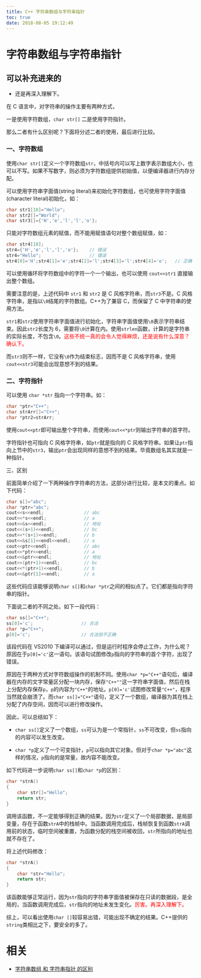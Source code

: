 ```yaml
---
title: C++ 字符串数组与字符串指针
toc: true
date: 2018-08-05 19:12:49
---
```

# 字符串数组与字符串指针


## 可以补充进来的

- 还是再深入理解下。


在 C 语言中，对字符串的操作主要有两种方式，

一是使用字符数组，`char str[]`
二是使用字符指针。

那么二者有什么区别呢？下面将分述二者的使用，最后进行比较。

### 一、字符数组

​使用`char str[]`定义一个字符数组`str`，中括号内可以写上数字表示数组大小，也可以不写。如果不写数字，则必须为字符数组提供初始值，以便编译器进行内存分配。

可以使用字符串字面值(string literal)来初始化字符数组，也可使用字符字面值(character literal)初始化，如：

```cpp
char str1[10]="Hello";
char str2[]="World";
char str3[]={'H','e','l','l','o'};
```


只能对字符数组元素的赋值，而不能用赋值语句对整个数组赋值，如：

```cpp
char str4[10];
str4={'H','e','l','l','o'};    // 错误
str4="Hello";                  // 错误
str4[0]='H';str4[1]='e';str4[2]='l';str4[3]='l';str4[4]='o';   // 正确
```


可以使用循环将字符数组中的字符一个一个输出，也可以使用 `cout<<str1` 直接输出整个数组。

需要注意的是，上述代码中 `str1` 和 `str2` 是 C 风格字符串，而`str3`不是。C 风格字符串，是指以`\0`结尾的字符数组。C++为了兼容 C，而保留了 C 中字符串的使用方法。

`str1`和`str2`使用字符串字面值进行初始化，字符串字面值使用`\0`表示字符串结束。因此`str2`长度为 6，需要将`\0`计算在内。使用`strlen`函数，计算的是字符串的实际长度，不包含`\0`。<span style="color:red;">这些不统一真的会令人觉得麻烦，还是说有什么深意？确认下。</span>

而`str3`则不一样，它没有`\0`作为结束标志，因而不是 C 风格字符串，使用`cout<<str3`可能会出现意想不到的结果。

### 二、字符指针

可以使用 `char *str` 指向一个字符串。如：

```cpp
char *ptr="C++";
char strArr[]="C++";
char *ptr2=strArr;
```


使用`cout<<ptr`即可输出整个字符串，而使用`cout<<*ptr`则输出字符串的首字符。

字符指针也可指向 C 风格字符串，如`ptr`就是指向的 C 风格字符串。如果让`ptr`指向上节中的`str3`，输出`ptr`会出现同样的意想不到的结果。毕竟数组名其实就是一种指针。

三、区别

前面简单介绍了一下两种操作字符串的方法，这部分进行比较，是本文的重点。如下代码：


```cpp
char s[]="abc";
char *ptr="abc";
cout<<s<<endl;               // abc
cout<<*s<<endl;              // a
cout<<&s<<endl;              // 地址
cout<<(s+1)<<endl;           // bc
cout<<*(s+1)<<endl;          // b
cout<<&s[1]<<endl<<endl;     // a
cout<<ptr<<endl;             // abc
cout<<*ptr<<endl;            // a
cout<<&ptr<<endl;            // 地址
cout<<(ptr+1)<<endl;         // bc
cout<<*(ptr+1)<<endl;        // b
cout<<&ptr[1]<<endl;         // a
```


这些代码应该能够说明`char s[]`和`char *ptr`之间的相似点了。它们都是指向字符串的指针。

下面说二者的不同之处。如下一段代码：

```cpp
char ss[]="C++";
ss[0]='c';                  // 合法
char *p="C++";
p[0]='c';                   // 合法但不正确
```

该段代码在 VS2010 下编译可以通过，但是运行时程序会停止工作，为什么呢？原因在于`p[0]='c'`这一语句。该语句试图修改`p`指向的字符串的首个字符，出现了错误。

原因在于两种方式对字符数组操作的机制不同。使用`char *p="C++"`语句后，编译器在内存的文字常量区分配一块内存，保存`"C++""`这一字符串字面值，然后在栈上分配内存保存`p`，`p`的内容为`"C++"`的地址。`p[0]='c'`试图修改常量`"C++"`，程序当然就会崩溃了。而`char ss[]="C++"`语句，定义了一个数组，编译器为其在栈上分配了内存空间，因而可以进行修改操作。

因此，可以总结如下：

- `char ss[]`定义了一个数组，`ss`可认为是一个常指针，`ss`不可改变，但`ss`指向的内容可以发生改变。

- `char *p`定义了一个可变指针，`p`可以指向其它对象。但对于`char *p="abc"`这样的情况，`p`指向的是常量，故内容不能改变。


如下代码进一步说明`char ss[]`和`char *p`的区别：


```cpp
char *strA()
{
    char str[]="Hello";
​    return str;
}
```


调用该函数，不一定能够得到正确的结果。因为`str`定义了一个局部数据，是局部变量，存在于函数`strA`中的栈帧中。当函数调用完成后，栈帧恢复到函数`strA`调用前的状态，临时空间被重置，为函数分配的栈空间被收回，`str`所指向的地址也就不存在了。

将上述代码修改：

```cpp
char *strA()
{
​    char *str="Hello";
​    return str;
}
```


该函数能够正常运行，因为`str`指向的字符串字面值被保存在只读的数据段，是全局的，当函数调用完成后，`str`指向的地址未发生变化。<span style="color:red;">厉害。再深入理解下。</span>

综上，可以看出使用`char []`较容易出错，可能出现不确定的结果。C++提供的`string`类相比之下，要安全的多了。



# 相关

- [字符串数组 和 字符串指针 的区别](https://blog.csdn.net/qq_35212671/article/details/53440439)
